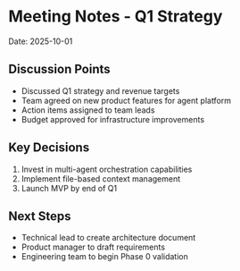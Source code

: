 # Meeting Notes - Q1 Strategy
Date: 2025-10-01

## Discussion Points
- Discussed Q1 strategy and revenue targets
- Team agreed on new product features for agent platform
- Action items assigned to team leads
- Budget approved for infrastructure improvements

## Key Decisions
1. Invest in multi-agent orchestration capabilities
2. Implement file-based context management
3. Launch MVP by end of Q1

## Next Steps
- Technical lead to create architecture document
- Product manager to draft requirements
- Engineering team to begin Phase 0 validation
